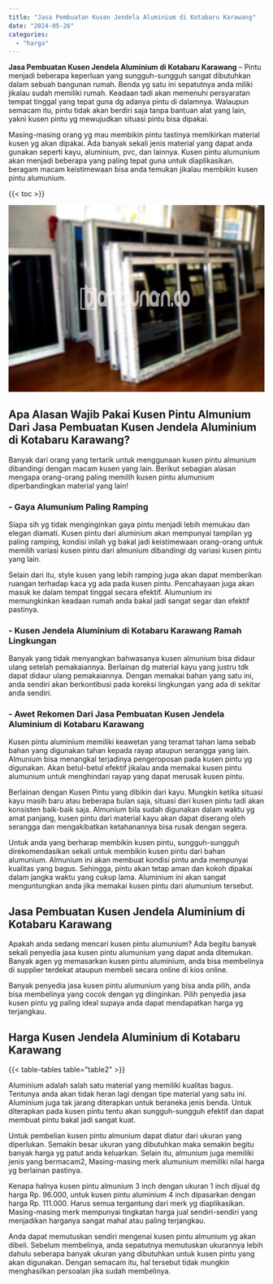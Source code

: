 ```yaml
---
title: "Jasa Pembuatan Kusen Jendela Aluminium di Kotabaru Karawang"
date: "2024-05-26"
categories: 
  - "harga"
---
```


**Jasa Pembuatan Kusen Jendela Aluminium di Kotabaru Karawang** – Pintu menjadi beberapa keperluan yang sungguh-sungguh sangat dibutuhkan dalam sebuah bangunan rumah. Benda yg satu ini sepatutnya anda miliki jikalau sudah memiliki rumah. Keadaan tadi akan memenuhi persyaratan tempat tinggal yang tepat guna dg adanya pintu di dalamnya. Walaupun semacam itu, pintu tidak akan berdiri saja tanpa bantuan alat yang lain, yakni kusen pintu yg mewujudkan situasi pintu bisa dipakai.

Masing-masing orang yg mau membikin pintu tastinya memikirkan material kusen yg akan dipakai. Ada banyak sekali jenis material yang dapat anda gunakan seperti kayu, aluminium, pvc, dan lainnya. Kusen pintu alumunium akan menjadi beberapa yang paling tepat guna untuk diaplikasikan. beragam macam keistimewaan bisa anda temukan jikalau membikin kusen pintu alumunium.

{{< toc >}}

![Jasa Pembuatan Kusen Jendela Aluminium di Kotabaru Karawang](/images/harga-kusen-jendela-alumunium-25.png)

## Apa Alasan Wajib Pakai Kusen Pintu Almunium Dari Jasa Pembuatan Kusen Jendela Aluminium di Kotabaru Karawang?

Banyak dari orang yang tertarik untuk menggunaan kusen pintu almunium dibandingi dengan macam kusen yang lain. Berikut sebagian alasan mengapa orang-orang paling memilih kusen pintu alumunium diperbandingkan material yang lain!

### \- Gaya Alumunium Paling Ramping

Siapa sih yg tidak menginginkan gaya pintu menjadi lebih memukau dan elegan diamati. Kusen pintu dari aluminium akan mempunyai tampilan yg paling ramping, kondisi inilah yg bakal jadi keistimewaan orang-orang untuk memilih variasi kusen pintu dari almunium dibandingi dg variasi kusen pintu yang lain.

Selain dari itu, style kusen yang lebih ramping juga akan dapat memberikan ruangan terhadap kaca yg ada pada kusen pintu. Pencahayaan juga akan masuk ke dalam tempat tinggal secara efektif. Alumunium ini memungkinkan keadaan rumah anda bakal jadi sangat segar dan efektif pastinya.

### \- Kusen Jendela Aluminium di Kotabaru Karawang Ramah Lingkungan

Banyak yang tidak menyangkan bahwasanya kusen almunium bisa didaur ulang setelah pemakaiannya. Berlainan dg material kayu yang justru tdk dapat didaur ulang pemakaiannya. Dengan memakai bahan yang satu ini, anda sendiri akan berkontibusi pada koreksi lingkungan yang ada di sekitar anda sendiri.

### \- Awet Rekomen Dari Jasa Pembuatan Kusen Jendela Aluminium di Kotabaru Karawang

Kusen pintu aluminium memiliki keawetan yang teramat tahan lama sebab bahan yang digunakan tahan kepada rayap ataupun serangga yang lain. Almunium bisa menangkal terjadinya pengeroposan pada kusen pintu yg digunakan. Akan betul-betul efektif jikalau anda memakai kusen pintu alumunium untuk menghindari rayap yang dapat merusak kusen pintu.

Berlainan dengan Kusen Pintu yang dibikin dari kayu. Mungkin ketika situasi kayu masih baru atau beberapa bulan saja, situasi dari kusen pintu tadi akan konsisten baik-baik saja. Almunium bila sudah digunakan dalam waktu yg amat panjang, kusen pintu dari material kayu akan dapat diserang oleh serangga dan mengakibatkan ketahanannya bisa rusak dengan segera.

Untuk anda yang berharap membikin kusen pintu, sungguh-sungguh direkomendasikan sekali untuk membikin kusen pintu dari bahan alumunium. Almunium ini akan membuat kondisi pintu anda mempunyai kualitas yang bagus. Sehingga, pintu akan tetap aman dan kokoh dipakai dalam jangka waktu yang cukup lama. Aluminium ini akan sangat menguntungkan anda jika memakai kusen pintu dari alumunium tersebut.

## Jasa Pembuatan Kusen Jendela Aluminium di Kotabaru Karawang

Apakah anda sedang mencari kusen pintu alumunium? Ada begitu banyak sekali penyedia jasa kusen pintu alumunium yang dapat anda ditemukan. Banyak agen yg memasarkan kusen pintu aluminium, anda bisa membelinya di supplier terdekat ataupun membeli secara online di kios online.

Banyak penyedia jasa kusen pintu alumunium yang bisa anda pilih, anda bisa membelinya yang cocok dengan yg diinginkan. Pilih penyedia jasa kusen pintu yg paling ideal supaya anda dapat mendapatkan harga yg terjangkau.

## Harga Kusen Jendela Aluminium di Kotabaru Karawang

{{< table-tables table="table2" >}}

Aluminium adalah salah satu material yang memiliki kualitas bagus. Tentunya anda akan tidak heran lagi dengan tipe material yang satu ini. Aluminium juga tak jarang diterapkan untuk beraneka jenis benda. Untuk diterapkan pada kusen pintu tentu akan sungguh-sungguh efektif dan dapat membuat pintu bakal jadi sangat kuat.

Untuk pembelian kusen pintu almunium dapat diatur dari ukuran yang diperlukan. Semakin besar ukuran yang dibutuhkan maka semakin begitu banyak harga yg patut anda keluarkan. Selain itu, almunium juga memiliki jenis yang bermacam2, Masing-masing merk alumunium memiliki nilai harga yg berlainan pastinya.

Kenapa halnya kusen pintu almunium 3 inch dengan ukuran 1 inch dijual dg harga Rp. 96.000, untuk kusen pintu aluminium 4 inch dipasarkan dengan harga Rp. 111.000. Harus semua tergantung dari merk yg diaplikasikan. Masing-masing merk mempunyai tingkatan harga jual sendiri-sendiri yang menjadikan harganya sangat mahal atau paling terjangkau.

Anda dapat memutuskan sendiri mengenai kusen pintu almunium yg akan dibeli. Sebelum membelinya, anda sepatutnya memutuskan ukurannya lebih dahulu seberapa banyak ukuran yang dibutuhkan untuk kusen pintu yang akan digunakan. Dengan semacam itu, hal tersebut tidak mungkin menghasilkan persoalan jika sudah membelinya.
